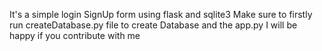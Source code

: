 It's a simple login SignUp form using flask and sqlite3
Make sure to firstly run createDatabase.py file to create Database and the app.py
I will be happy if you contribute with me